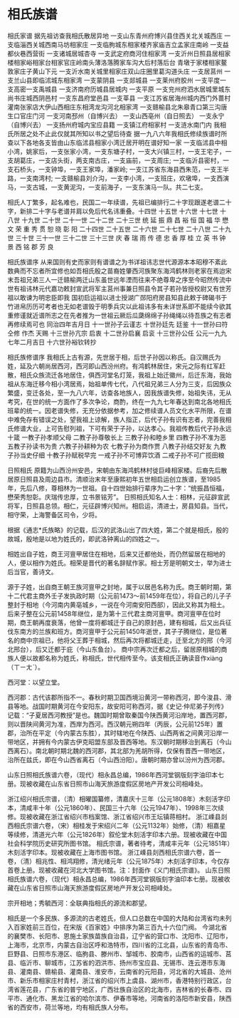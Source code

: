 # 相氏族谱

相氏家谱 据先祖访查我相氏散居异地 一支山东青州府博兴县住西关北关城西庄 一支临淄西关城西南马坊相家庄 一支临朐城东相家楼齐家庙吉立孟家庄南岭 一支益都伙巷西营街 一支诸城居城杏寺 一支武定府商河住相家湾 一支沂州日照县居相家楼相家峪相家台相家官庄岭南头薄洛落腾家车沟大后村落后台 青墩于家楼相家鳌敦家庄子黄山下元 一支沂水南关城里相家庄双山庄圈里葛沟道头庄 一支居莒州 一支兰山县即临沭城东相家湾 一支蒙阴县 一支郯城县 一支莱州府胶州 一支平度一支高密一支禹城县 一支济南府历城县居城内 一支平原 一支兖州府泗水居城里城东尚书庄城西阴邑村 一支东昌府堂邑县 一支莘县 一支江苏省居海州城内西门外蔷村灌南张家店大伊山西相庄东相湾龙沟河北相家湾 一支赣榆县北朱皋青口第三沟唐生口官庄门河 一支河南邳州（自博兴去） 一支山西亳州（自日照去） 一支永宁（自博兴去） 一支扬州府城内宝应县籍 一支镇江府相家村 一支涟水南门内 我相氏所居之处不止此仅就其所知以书之望后待查 据一九八六年我相氏修续族谱时所查以下各地各支皆由山东临沭县相家小湾迁居开明在谱好知一家 一支临沭县中相小湾，姚家后，一支张家小湾，一支东塘子村，一支大兴镇三村，一支王宅子，一支胡葛庄，一支店头街，两支南古庄，一支庙前，一支周庄; 一支临沂县密村，一支石桥头，一支钟埠，一支王家埠，潘家岭; 一支江苏省东海县西朱范，一支王半路，一支南湾村; 一支赣榆县刘介沟，一支李小湾，一支班庄，欢墩埠，一支西演马，一支古城，一支黄泥沟，一支前海子，一支东演马一队。共二七支。
 
相氏人丁繁多，起名难也，民国二一年续谱，先祖已编排行二十字现跟遂老谱二十字，新排二十字与老谱并肩以免后代名讳重叠。十四世 十五世 十六世 十七世 十八世 十九世 二十世 二十一世 二十二世 二十三世 统 延 振 鼎 昌 裕 恒 国 福 华 懋 文 荣 重 秀 贯 恕 晓 彰 阳 二十四世 二十五世 二十六世 二十七世 二十八世 二十九世 三十世 三十一世 三十二世 三十三世 庆 春 瑞 雨 传 德 忠 香 厚 桂 立 英 书 钟 景 西 铭 郡 芳 良
 
相氏族谱序 从来国则有史而家则有谱谱之为书详祖讳志世代源源本本昭穆不紊此数典而不忘者所宜修也如吾相氏殷之苗裔姓肇西河族聚东海鸿鹤林则老家在焉迨宋末吾祖兄弟三人一迁赣榆两迁山东虽世远年湮而往来不绝尊卑之序至今昭然传流中世有祖讳林元代嘉功敕封宣武将军主莒州事兼日照县令其子若孙皆授校尉又有世芳祖以敢谏为明忠臣即我 国初启运祖以进士授湖广郧阳府房县知县此敕于碑碣书于竹进帛历历可考者也无如老谱毁于明季兵灾以此祖讳多有未详世系即不能续今欲其重修谨就近谱所志之在先者推为一世祖云厥后瓜瓞绵绵子孙绳绳以待吾族之有志者再修续焉可也 同治四年吉月日 十一世孙子云谨志 十世孙廷先 廷鉴 十一世孙曰符 仝修 作杰 天赐 十三世孙亢宗 启衷 十二世孙启襄 启衮 十三世孙公任 公元一九九七年二月吉日 十六世孙裕钦转抄
 
相氏族修谱序 我相氏上古有源，先世居于相，后世子孙因以称氏。自汉赐氏为姓，延及六朝尚居西河，西河即山西汾州府。有鸿鹤林居住，宋元之际有红军赶散，相氏众族流迁各地居住，俱西河堂名灯笼，我祖上始迁徽州，后迁东海，我始祖从东海迁移今相小湾居焉，始祖单传七代，八代祖兄弟三人分为三支，后因族众繁盛，变迁各处，至一九八六年，访查各地族人，因我族谱失修，始祖失讳，无从考究，在世的统一方面作了多次争论，商酌，终在一九九七年春达到南北各地相氏班辈的统一。因老谱失修，无充分依据参考，加之修续谱人员文化水平所限，在谱中难免存有错误之处，望我祖上谅解，族人指正，后代子孙有识有志者，完善我相氏修谱大业，上可告慰列祖，下可有荣于子孙，以达孝心。我祖传教后代子孙永远十箴 一教子孙孝顺父母 二教子孙尊敬长上 三教子孙和睦乡里 四教子孙不准为恶 五教子孙读书为贵 六教子孙耕种为农 七教子孙为商作贾 八教子孙结交好友 九教子孙当史仔细 十教子孙赋税早完 一戒子孙不可博弈饮酒 二戒子孙不可广揽田粮


日照相氏  原籍为山西汾州安邑，宋朝由东海鸿鹤林村徙巨峰相家楼。后裔先后散居原日照县及周边县市。清顺治末年至康熙初年五世相启运创立族谱，至1985年，先后八修，尊相林为一世祖。自十四世始排行辈序为二十字：“统振昌恒福，懋荣秀恕彰。庆瑞传忠厚，立书景铭芳”。
日照相氏知名人士：相林，元征辟宣武将军，日照县总领。相仁，元征辟博兴知州。相启运，清进士，房县知县。当代，相守荣，上海警备区司令，少将。

根据《通志*氏族略》的记载，后汉的武洛山出了四大姓，第二个就是相氏，殷的故城，殷地是以地为姓氏的，即武洛钟离山的四姓之一。

相姓出自子姓，商王河亶甲居住在相地，后来又迁都他处，而仍然留居在相地的人，便以相作为姓氏。相荣是晋代的著名辞赋作家。相士芳是明朝文士，举为进士后当官，善诗文。

源于子姓，出自商王朝王族河亶甲之封地，属于以居邑名称为氏。商王朝时期，第十二代君主商外壬子发执政时期（公元前1473～前1459年在位），将自己的儿子子整封于相地（今河南内黄亳城乡，一说在今河南安阳西部），因此又称其为相土。后来子整在公元前1458年继位，是为第十三代君主商河亶甲。商河亶甲在位时期，商王朝再度衰落，他曾一度将都城迁于自己的原封邑，建有相城，后又出兵征伐东南方的兰族和班方。商河亶甲于公元前1450年逝世，其子子腾继位，是位著名的商中宗祖已，他将父王葬于相城，然后再次将都城迁走，迁至北方的邢（今河北邢台），后又迁都于庇（今山东鱼台）。
商中宗再次迁都之后，留居原相城的商族人便以故都名称为姓氏，称相氏，世代相传至今。该支相氏正确读音作xiàng（ㄒㄧㄤˋ）。

西河堂：以望立堂。

西河郡：古代该郡所指不一。春秋时期卫国西境沿黄河一带称西河，即今浚县、滑县等地。战国时期黄河在今安阳东，故安阳可称西河，据《史记·仲尼弟子列传》记载：“子夏居西河教授”是也。魏国时期曾取秦国今陕西黄河沿岸地，置西河郡，则以晋陕间黄河为准，西岸为西河。西汉朝元朔四年（丙辰，公元前125年）置郡，治所在平定（今内蒙古东胜），其时辖地在今陕西、山西两省之间黄河沿岸一带地区，并拥有今内蒙古伊克昭盟东部及晋西等地。东汉朝时期移治到离石（今山西离石）。南北朝时期北魏的西河郡，其北部为羌胡所得，仅保有晋西一带地区，治所在兹氏，即在今山西省离石（今山西汾阳）。唐朝时期亦曾以汾州为西河郡。

山东日照相氏族谱六卷，（现代）相永昌总编，1986年西河堂钢版刻字油印本七册。现被收藏在山东省日照市山海天旅游度假区房地产开发公司相峰处。

浙江绍兴相氏宗谱，（清）相曜国纂修，清嘉庆十三年（公元1808年）木刻活字印本，清咸丰十年（公元1860年）、民国三十六年（公元1947年）、1998年三次续修。现被收藏在浙江省绍兴市档案馆、浙江省绍兴市王坛镇蒋相村。
浙江嵊县剡西相氏宗谱六卷，（宋）相桂发于宋绍兴二年（公元1132年）始修，（清）相嘉星等续修，清道光六年（公元1826年）叙伦堂木刻活字印本六册。现被收藏在中国社会科学院历史研究所图书馆。
相氏宗谱，著者待考，清咸丰元年（公元1851年）木刻活字印本。现被收藏在上海市图书馆。
浙江嵊县剡西相氏宗谱六卷，首一卷，（清）相兆性、相鸿翔修，清光绪元年（公元1875年）木刻活字印本，今仅存首卷上册。现被收藏在河北大学图书馆。注：封面作《义门相氏宗谱》。
山东日照相氏族谱六卷，（现代）相永昌总编，1986年西河堂钢版刻字油印本七册。现被收藏在山东省日照市山海天旅游度假区房地产开发公司相峰处。

宗开相地；秀毓西河：全联典指相氏的源流和郡望。

相氏是一个多民族、多源流的古老姓氏，但人口总数在中国的大陆和台湾省均未列入百家姓前三百位，在宋版《百家姓》中排序为第三百九十六位门阀。
今湖北省的襄樊市、长阳市、恩施土家族苗族自治县，辽宁省的营口市、沈阳市、辽阳市，上海市，北京市，内蒙古自治区呼和浩特市，四川省的江北县，山东省的青岛市、巨野县、日照市东港区、临朐县、滕州市、邹城市、胶南市，山西省的运城市、莒县、临沂市、聊城市，江苏省的泗洪市、扬州市宝应县、无锡市、连云港市东海县、灌南县、赣榆县、灌南县、淮安市，云南省的元阳县，河北省的大城县、沧州市、新乐市相家庄村青村，浙江省的绍兴市上虞县、湖州市，香港特别行政区，台湾省莲花县，广东省的普宁地区，广西壮族自治区的北海市，吉林省的长春市、四平市、通化市、黑龙江省的哈尔滨市、伊春市等地，河南省的洛阳市新安县，陕西省的西安市，荷兰等地，均有相氏族人分布。
